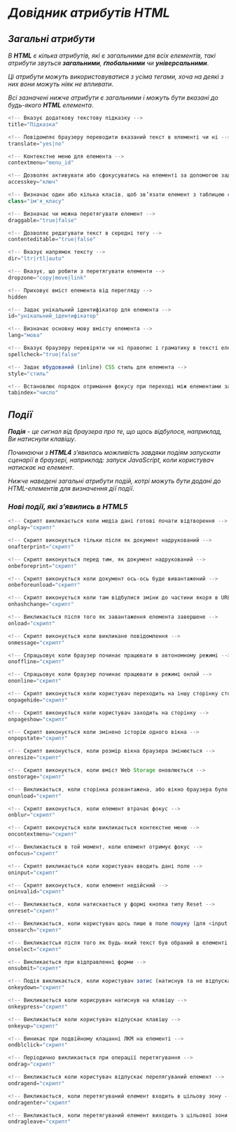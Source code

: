 # ***Довідник атрибутів HTML***

## *Загальні атрибути*
*В ***HTML*** є кілька атрибутів, які є загальними для всіх елементів, такі атрибути звуться **загальними**, **ґлобальними** чи **універсальними***.

*Ці атрибути можуть використовуватися з усіма тегами, хоча на деякі з них вони можуть ніяк не впливати*.

*Всі зазначені нижче атрибути є загальними і можуть бути вказані до будь-якого **HTML** елемента*.

```js
<!-- Вказує додаткову текстову підказку -->
title="Підказка"

<!-- Повідомляє браузеру переводити вказаний текст в елементі чи ні -->
translate="yes|no"

<!-- Контекстне меню для елемента -->
contextmenu="menu_id"

<!-- Дозволяє активувати або сфокусуватись на елементі за допомогою заданого сполучення клавіш -->
accesskey="ключ"

<!-- Визначає один або кілька класів, щоб зв’язати елемент з таблицею стилів (CSS) -->
class="ім'я_класу"

<!-- Визначає чи можна перетягувати елемент -->
draggable="true|false"

<!-- Дозволяє редагувати текст в середні тегу -->
contenteditable="true|false"

<!-- Вказує напрямок тексту -->
dir="ltr|rtl|auto"

<!-- Вказує, що робити з перетягувати елементи -->
dropzone="copy|move|link"

<!-- Приховує вміст елемента від перегляду -->
hidden

<!-- Задає унікальний ідентифікатор для елемента -->
id="унікальний_ідентифікатор"

<!-- Визначає основну мову вмісту елемента -->
lang="мова"

<!-- Вказує браузеру перевіряти чи ні правопис і граматику в тексті елемента -->
spellcheck="true|false"

<!-- Задає вбудований (inline) CSS стиль для елемента -->
style="стиль"

<!-- Встановлює порядок отримання фокусу при переході між елементами за допомогою клавіші Tab -->
tabindex="число"
```

## ***Події***
***Подія*** - *це сигнал від браузера про те, що щось відбулося, наприклад, Ви натиснули клавішу*.

*Починаючи з **HTML4** з’явилась можливість завдяки подіям запускати сценарії в браузері, наприклад: запуск JavaScript, коли користувач натискає на елемент*.

*Нижче наведені загальні атрибути подій, котрі можуть бути додані до HTML-елементів для визначення дії події*.

### ***Нові події, які з’явились в HTML5***
```js
<!-- Скрипт викликається коли медіа дані готові почати відтворення -->
onplay="скрипт"

<!-- Скрипт виконується тільки після як документ надрукований -->
onafterprint="скрипт"

<!-- Скрипт виконується перед тим, як документ надрукований -->
onbeforeprint="скрипт"

<!-- Скрипт виконується коли документ ось-ось буде вивантажений -->
onbeforeunload="скрипт"

<!-- Скрипт виконується коли там відбулися зміни до частини якоря в URL -->
onhashchange="скрипт"

<!-- Викликається після того як завантаження елемента завершене -->
onload="скрипт"

<!-- Скрипт виконується коли викликане повідомлення -->
onmessage="скрипт"

<!-- Спрацьовує коли браузер починає працювати в автономному режимі -->
onoffline="скрипт"

<!-- Спрацьовує коли браузер починає працювати в режимі онлай -->
ononline="скрипт"

<!-- Скрипт виконується коли користувач переходить на іншу сторінку сторінку -->
onpagehide="скрипт"

<!-- Скрипт виконується коли користувач заходить на сторінку -->
onpageshow="скрипт"

<!-- Скрипт виконується коли змінено історію одного вікна -->
onpopstate="скрипт"

<!-- Скрипт виконується, коли розмір вікна браузера змінюється -->
onresize="скрипт"

<!-- Скрипт виконується, коли вміст Web Storage оновлюється -->
onstorage="скрипт"

<!-- Викликається, коли сторінка розвантажена, або вікно браузера було зачинено -->
onunload="скрипт"

<!-- Скрипт виконується, коли елемент втрачає фокус -->
onblur="скрипт"

<!-- Скрипт виконується коли викликається контекстне меню -->
oncontextmenu="скрипт"

<!-- Викликається в той момент, коли елемент отримує фокус -->
onfocus="скрипт"

<!-- Скрипт викликається коли користувач вводить дані поле -->
oninput="скрипт"

<!-- Скрипт виконується, коли елемент недійсний -->
oninvalid="скрипт"

<!-- Викликається, коли натискається у формі кнопка типу Reset -->
onreset="скрипт"

<!-- Викликається, коли користувач щось пише в поле пошуку (для <input type="search">) -->
onsearch="скрипт"

<!-- Викликаєтсья після того як будь-який текст був обраний в елементі -->
onselect="скрипт"

<!-- Викликається при відправленні форми -->
onsubmit="скрипт"

<!-- Подія викликається, коли користувач затис (натиснув та не відпускає) клавішу -->
onkeydown="скрипт"

<!-- Викликається коли корисрувач натиснув на клавішу -->
onkeypress="скрипт"

<!-- Викликається коли користувач відпускає клавішу -->
onkeyup="скрипт"

<!-- Виникає при подвійному клацанні ЛКМ на елементі -->
ondblclick="скрипт"

<!-- Періодично викликається при операції перетягування -->
ondrag="скрипт"

<!-- Викликається коли користувач відпускає перелягуваний елемент -->
ondragend="скрипт"

<!-- Викликається, коли перетягуваний елемент входить в цільову зону -->
ondragenter="скрипт"

<!-- Викликається, коли перетягуваний елемент виходить з цільової зони -->
ondragleave="скрипт"
